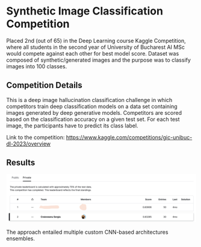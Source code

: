 # Synthetic Image Classification Competition
Placed 2nd (out of 65) in the Deep Learning course Kaggle Competition, where all students in the second year of University of Bucharest AI MSc would compete against each other for best model score. Dataset was composed of synthetic/generated images and the purpose was to classify images into 100 classes.

## Competition Details
This is a deep image hallucination classification challenge in which competitors train deep classification models on a data set containing images generated by deep generative models. Competitors are scored based on the classification accuracy on a given test set. For each test image, the participants have to predict its class label.

Link to the competition: https://www.kaggle.com/competitions/gic-unibuc-dl-2023/overview

## Results
![Kaggle Score](assets/results.png)

The approach entailed multiple custom CNN-based architectures ensembles.